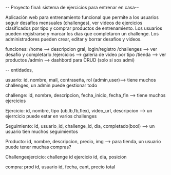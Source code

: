 -- Proyecto final: sistema de ejercicios para entrenar en casa--

Aplicación web para entrenamiento funcional que permite a los usuarios seguir desafíos mensuales (challenges), ver videos de ejercicios clasificados por tipo y comprar productos de entrenamiento.
Los usuarios pueden registrarse y marcar los días que completaron un challenge.
Los administradores pueden crear, editar y borrar desafíos y videos.

funciones:
/home --> descripcion gral, login/registro
/challenges --> ver desafio y completarlo
/ejercicios --> galeria de video por tipo
/tienda --> ver productos
/admin --> dashbord para CRUD (solo si sos admi)

-- entidades,

usuario: id, nombre, mail, contraseña, rol (admin,user)--> tiene muchos challenges, un admin puede gestionar todo

challenge: id, nombre, descripcion, fecha_inicio, fecha_fin --> tiene muchos ejercicios

Ejercicio: id, nombre, tipo (ub,lb,fb,flex), video_url, descripcion --> un ejerrcicio puede estar en varios challenges

Seguimiento: id, usuario_id, challenge_id, dia, completado(bool) --> un usuario tien muchos seguimientos

Producto: id, nombre, descripcion, precio, img --> para tienda, un usuario puede tener muchas compras?

Challengeejercicio: challenge id ejercicio id, dia, posicion

compra: prod id, usuario id, fecha, cant, precio total


